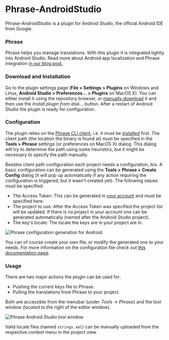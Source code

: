 # Phrase-AndroidStudio

Phrase-AndroidStudio is a plugin for Android Studio, the official Android IDE from Google.

### Phrase

Phrase helps you manage translations. With this plugin it is integrated tightly into Android Studio. Read more about Android app localization and Phrase integration [in our blog post.](https://phrase.com/blog/posts/android-how-to-translate-apps-in-android-studio/)


### Download and Installation

Go to the plugin settings page (**File > Settings > Plugins** on Windows and Linux, **Android Studio > Preferences... > Plugins** on MacOS X). You can either install it using the repository browser, or [manually download](https://plugins.jetbrains.com/plugin/7686?pr=androidstudio) it and then use the *Install plugin from disk...* button. After a restart of Android Studio the plugin is ready for configuration.


### Configuration

The plugin relies on the [Phrase CLI client](https://github.com/phrase/phraseapp-client), i.e. it must be [installed](https://github.com/phrase/phraseapp-client#1-install) first. The client path (the location the binary is found at) must be specified in the **Tools > Phrase** settings (or preferences on MacOS X) dialog. This dialog will try to determine the path using some heuristics, but it might be necessary to specify the path manually.

Besides client path configuration each project needs a configuration, too. A basic configuration can be generated using the **Tools > Phrase > Create Config** dialog (it will pop up automatically if any action requiring the configuration is triggered, but it wasn't created yet). The following values must be specified:

* The Access Token: This can be generated in [your account](https://phrase.com/settings/oauth_access_tokens) and must be specified here.
* The project to use: After the Access Token was specified the project list will be updated. If there is no project in your account one can be generated automatically (named after the Android Studio project).
* The key's locale: The locale the keys are in your project are in.

![Phrase configuration generation for Android](generate_config.png)

You can of course create your own file, or modify the generated one to your needs. For more information on the configuration file check out [this documentation page](https://help.phrase.com/phraseapp-for-developers/phraseapp-client/configuration).


### Usage

There are two major actions the plugin can be used for:

* Pushing the current keys file to Phrase.
* Pulling the translations from Phrase to your project.

Both are accessible from the menubar (under *Tools -> Phrase*) and the tool window (located to the right of the editor window).

![Phrase Android Studio tool window](toolwindow.png)

Valid locale files (named `strings.xml`) can be manually uploaded from the respective context menu in the project view.


